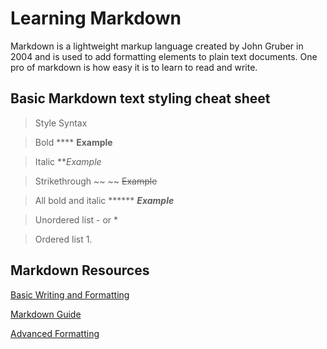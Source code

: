 # Learning Markdown

Markdown is a lightweight markup language created by John Gruber in 2004 and is used to add formatting elements to plain text documents. One pro of markdown is how easy it is to learn to read and write.

## Basic Markdown text styling cheat sheet

> Style Syntax

> Bold **** **Example**

> Italic ***Example*

> Strikethrough ~~ ~~ ~~Example~~

> All bold and italic ****** ***Example***

> Unordered list - or *

> Ordered list 1.

## Markdown Resources

[Basic Writing and Formatting](https://docs.github.com/en/get-started/writing-on-github/getting-started-with-writing-and-formatting-on-github/basic-writing-and-formatting-syntax)

[Markdown Guide](https://www.markdownguide.org/basic-syntax/#links)

[Advanced Formatting](https://www.markdownguide.org/basic-syntax/#links)
